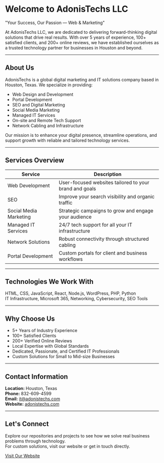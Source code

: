 # Welcome to AdonisTechs LLC

"Your Success, Our Passion — Web & Marketing"

At AdonisTechs LLC, we are dedicated to delivering forward-thinking digital solutions that drive real results. With over 5 years of experience, 100+ satisfied clients, and 200+ online reviews, we have established ourselves as a trusted technology partner for businesses in Houston and beyond.

---

## About Us

AdonisTechs is a global digital marketing and IT solutions company based in Houston, Texas. We specialize in providing:

- Web Design and Development
- Portal Development
- SEO and Digital Marketing
- Social Media Marketing
- Managed IT Services
- On-site and Remote Tech Support
- Network Cabling and Infrastructure

Our mission is to enhance your digital presence, streamline operations, and support growth with reliable and tailored technology services.

---

## Services Overview

| Service | Description |
|--------|-------------|
| Web Development | User-focused websites tailored to your brand and goals |
| SEO | Improve your search visibility and organic traffic |
| Social Media Marketing | Strategic campaigns to grow and engage your audience |
| Managed IT Services | 24/7 tech support for all your IT infrastructure |
| Network Solutions | Robust connectivity through structured cabling |
| Portal Development | Custom portals for client and business workflows |

---

## Technologies We Work With

HTML, CSS, JavaScript, React, Node.js, WordPress, PHP, Python  
IT Infrastructure, Microsoft 365, Networking, Cybersecurity, SEO Tools

---

## Why Choose Us

- 5+ Years of Industry Experience  
- 100+ Satisfied Clients  
- 200+ Verified Online Reviews  
- Local Expertise with Global Standards  
- Dedicated, Passionate, and Certified IT Professionals  
- Custom Solutions for Small to Mid-size Businesses

---

## Contact Information

**Location:** Houston, Texas  
**Phone:** 832-609-4599  
**Email:** it@adonistechs.com  
**Website:** [adonistechs.com](https://adonistechs.com)

---

## Let's Connect

Explore our repositories and projects to see how we solve real business problems through technology.  
For custom solutions, visit our website or get in touch directly.

[Visit Our Website](https://adonistechs.com)
